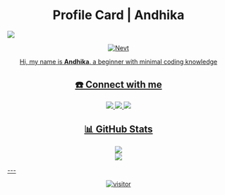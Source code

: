 <h1 align="center">Profile Card | Andhika</h1>
  
<img src="https://cardivo.vercel.app/api?name=AndhikaGG&description=Hi,%20Welcome%20To%20My%20Profile%20❤&backgroundColor=%23FFFFFF&fontColor=%23019393&github=andhikagg&image=https://avatars.githubusercontent.com/u/78576587?v=4&colorPattern=%23C4C4C4&pattern=ticTacToe&opacity=0.25" align="center">

<p align="center">
  <a href="https://github.com/andhikagg"><img src="http://readme-typing-svg.herokuapp.com?font=Kanit&color=30A7F7FF&size=30&center=true&vCenter=true&width=500&height=51&multiline=false&lines=Just+Normal+People+From+Indonesia.;Im+16+Years+old.;.+.+." alt="Nevt">
</p>

<p align="center">
  Hi, my name is <b>Andhika</b>. a beginner with minimal coding knowledge
</p>

<h2 align="center">☎️ Connect with me</h2>
<p align="center">
  <!--img src="https://files.catbox.moe/otyazd.jpg" alt="banner" width="200" height="200"-->
</p>
<p align="center">
  <!--a href="#"><img src="https://img.shields.io/badge/Instagram-E4405F?style=for-the-badge&logo=instagram&logoColor=white"/--> 
  <a href="#"><img src="https://img.shields.io/badge/WhatsApp-25D366?style=for-the-badge&logo=whatsapp&logoColor=white" />
  <a href="mailto:andhikagg@proton.me"><img src="https://img.shields.io/badge/Email-D14836?logo=gmail&style=for-the-badge&logoColor=white" />
  <a href="https://github.com/AndhikaGG"><img src="https://img.shields.io/badge/-GitHub-black?style=for-the-badge&logo=github" /> 
</p>

<h2 align="center">📊 GitHub Stats</h2>
   <p align="center">
     <img src="https://github-readme-stats.vercel.app/api?username=andhikagg&theme=algolia&hide_border=false&include_all_commits=true&count_private=true"></br>
     <img src="https://github-readme-stats.vercel.app/api/top-langs/?username=andhikagg&theme=algolia&hide_border=false&include_all_commits=true&count_private=true&layout=compact">
   </p>
---
<p align="center">
  <a href="https://github.com/andhikagg"><img src="https://count.getloli.com/get/@andhikagg?theme=rule34" alt="visitor"></a>
</p>

